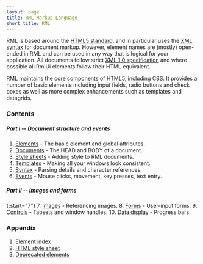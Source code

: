 ```yaml
---
layout: page
title: RML Markup Language
short_title: RML
---
```


RML is based around the [HTML5 standard](https://html.spec.whatwg.org/multipage/), and in particular uses the [XML syntax](https://html.spec.whatwg.org/multipage/xhtml.html) for document markup. However, element names are (mostly) open-ended in RML and can be used in any way that is logical for your application. All documents follow strict [XML 1.0 specification](https://www.w3.org/TR/xml/) and where possible all RmlUi elements follow their HTML equivalent.

RML maintains the core components of HTML5, including CSS. It provides a number of basic elements including input fields, radio buttons and check boxes as well as more complex enhancements such as templates and datagrids.

### Contents

##### Part I -- Document structure and events

1. [Elements](rml/elements.html) - The basic element and global attributes.
2. [Documents](rml/documents.html) - The HEAD and BODY of a document.
3. [Style sheets](rml/style_sheets.html) - Adding style to RML documents.
4. [Templates](rml/templates.html) - Making all your windows look consistent.
5. [Syntax](rml/syntax.html) - Parsing details and character references.
6. [Events](rml/events.html) - Mouse clicks, movement, key presses, text entry. 

##### Part II -- Images and forms

{:start="7"}
7. [Images](rml/images.html) - Referencing images.
8. [Forms](rml/forms.html) - User-input forms.
9. [Controls](rml/controls.html) - Tabsets and window handles.
10. [Data display](rml/data_display.html) - Progress bars.

### Appendix

1. [Element index](rml/element_index.html)
2. [HTML style sheet](rml/html4_style_sheet.html) 
3. [Deprecated elements](rml/deprecated.html)
